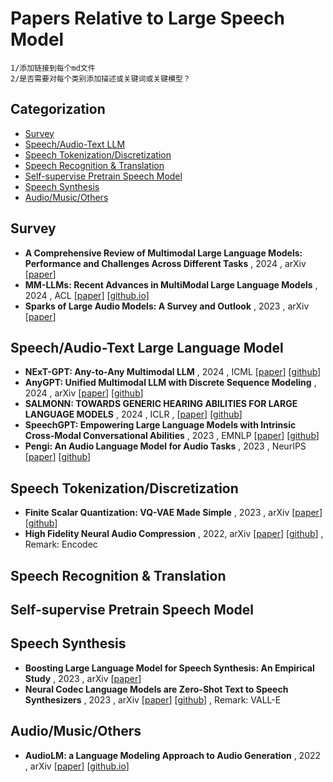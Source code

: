 # Papers Relative to Large Speech Model
```
1/添加链接到每个md文件
2/是否需要对每个类别添加描述或关键词或关键模型？
```
## Categorization
- [Survey](#Survey)
- [Speech/Audio-Text LLM](#Speech/Audio-Text-Large-Language-Model)
- [Speech Tokenization/Discretization](#Speech-Tokenization/Discretization)
- [Speech Recognition & Translation](#Speech-Recognition-Translation)
- [Self-supervise Pretrain Speech Model](#Self-supervise-Pretrain-Speech-Model)
- [Speech Synthesis](#Speech-Synthesis)
- [Audio/Music/Others](#Audio/Music/Others)


## Survey
- **A Comprehensive Review of Multimodal Large Language Models: Performance and Challenges Across Different Tasks** , 2024 , arXiv [[paper](https://arxiv.org/pdf/2408.01319)]
- **MM-LLMs: Recent Advances in MultiModal Large Language Models** , 2024 , ACL [[paper](https://arxiv.org/pdf/2401.13601)] [[github.io](https://mm-llms.github.io/)]
- **Sparks of Large Audio Models: A Survey and Outlook** , 2023 , arXiv [[paper](https://arxiv.org/pdf/2308.12792)]

## Speech/Audio-Text Large Language Model
- **NExT-GPT: Any-to-Any Multimodal LLM** , 2024 , ICML [[paper](https://arxiv.org/pdf/2309.05519)] [[github](https://github.com/NExT-GPT/NExT-GPT)]
- **AnyGPT: Unified Multimodal LLM with Discrete Sequence Modeling** , 2024 , arXiv [[paper](https://arxiv.org/abs/2402.12226)] [[github](https://github.com/OpenMOSS/AnyGPT)]
- **SALMONN: TOWARDS GENERIC HEARING ABILITIES FOR LARGE LANGUAGE MODELS** , 2024 , ICLR , [[paper](https://openreview.net/pdf?id=14rn7HpKVk)] [[github](https://github.com/bytedance/SALMONN)]
- **SpeechGPT: Empowering Large Language Models with Intrinsic Cross-Modal Conversational Abilities** , 2023 , EMNLP [[paper](https://arxiv.org/pdf/2305.11000)] [[github](https://github.com/0nutation/SpeechGPT)]
- **Pengi: An Audio Language Model for Audio Tasks** , 2023 , NeurIPS [[paper](https://arxiv.org/pdf/2305.11834)] [[github](https://github.com/microsoft/Pengi)]

## Speech Tokenization/Discretization
- **Finite Scalar Quantization: VQ-VAE Made Simple** , 2023 , arXiv [[paper](https://arxiv.org/pdf/2309.15505)] [[github](https://github.com/google-research/google-research/tree/master/fsq)]
- **High Fidelity Neural Audio Compression** , 2022, arXiv [[paper](https://arxiv.org/pdf/2210.13438)] [[github](https://github.com/facebookresearch/encodec)] , Remark: Encodec

## Speech Recognition & Translation

## Self-supervise Pretrain Speech Model

## Speech Synthesis
- **Boosting Large Language Model for Speech Synthesis: An Empirical Study** , 2023 , arXiv [[paper](https://arxiv.org/pdf/2401.00246)]
- **Neural Codec Language Models are Zero-Shot Text to Speech Synthesizers** , 2023 , arXiv [[paper](https://arxiv.org/pdf/2301.02111)] [[github](https://github.com/lifeiteng/vall-e)] , Remark: VALL-E

## Audio/Music/Others
- **AudioLM: a Language Modeling Approach to Audio Generation** , 2022 , arXiv [[paper](https://arxiv.org/pdf/2209.03143)] [[github.io](https://google-research.github.io/seanet/audiolm/examples/)]
